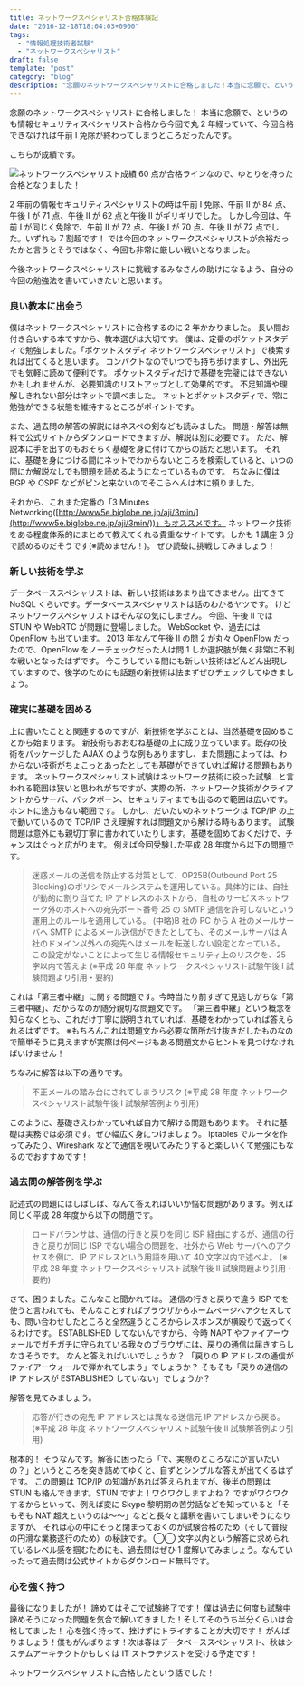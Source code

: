 ```yaml
---
title: ネットワークスペシャリスト合格体験記
date: "2016-12-18T18:04:03+0900"
tags:
  - "情報処理技術者試験"
  - "ネットワークスペシャリスト"
draft: false
template: "post"
category: "blog"
description: "念願のネットワークスペシャリストに合格しました！本当に念願で、というのも情報セキュリティスペシャリスト合格から今回で丸 2 年経っていて、今回合格できなければ午前 I 免除が終わってしまうところだったんです。…"
---
```


念願のネットワークスペシャリストに合格しました！
本当に念願で、というのも情報セキュリティスペシャリスト合格から今回で丸 2 年経っていて、今回合格できなければ午前 I 免除が終わってしまうところだったんです。

こちらが成績です。

![ネットワークスペシャリスト成績](https://lh3.googleusercontent.com/pw/ACtC-3cJJG24p8M5wNBDBcGb4Bmc0njr2p2GzTuXB3z_7vwnC0FyW8ChvDTKkOH5SFB1fqS6jiFCkysXD53sSs5OOZ_67KRgHwIJ-vH_Pg6XSFM2JSZmDplgXH-WgtqPZRQ9qG9D7g59rYN7efbAoiJILXnnmA=w563-h351-no?authuser=0)
60 点が合格ラインなので、ゆとりを持った合格となりました！

2 年前の情報セキュリティスペシャリストの時は午前 I 免除、午前 II が 84 点、午後 I が 71 点、午後 II が 62 点と午後 II がギリギリでした。
しかし今回は、午前 I が同じく免除で、午前 II が 72 点、午後 I が 70 点、午後 II が 72 点でした。いずれも 7 割超です！
では今回のネットワークスペシャリストが余裕だったかと言うとそうではなく、今回も非常に厳しい戦いとなりました。

今後ネットワークスペシャリストに挑戦するみなさんの助けになるよう、自分の今回の勉強法を書いていきたいと思います。

### 良い教本に出会う

僕はネットワークスペシャリストに合格するのに 2 年かかりました。
長い間お付き合いする本ですから、教本選びは大切です。
僕は、定番のポケットスタディで勉強しました。「ポケットスタディ ネットワークスペシャリスト」で検索すれば出てくると思います。
コンパクトなのでいつでも持ち歩けますし、外出先でも気軽に読めて便利です。
ポケットスタディだけで基礎を完璧にはできないかもしれませんが、必要知識のリストアップとして効果的です。
不足知識や理解しきれない部分はネットで調べました。
ネットとポケットスタディで、常に勉強ができる状態を維持するところがポイントです。

また、過去問の解答の解説にはネスペの剣なども読みました。
問題・解答は無料で公式サイトからダウンロードできますが、解説は別に必要です。
ただ、解説本に手を出すのもおそらく基礎を身に付けてからの話だと思います。
それに、基礎を身につける間にネットでわからないところを検索していると、いつの間にか解説なしでも問題を読めるようになっているものです。
ちなみに僕は BGP や OSPF などがピンと来ないのでそこらへんは本に頼りました。

それから、これまた定番の「3 Minutes Networking([http://www5e.biglobe.ne.jp/aji/3min/](http://www5e.biglobe.ne.jp/aji/3min/))」もオススメです。
ネットワーク技術をある程度体系的にまとめて教えてくれる貴重なサイトです。しかも 1 講座 3 分で読めるのだそうです(※読めません！)。
ぜひ読破に挑戦してみましょう！

### 新しい技術を学ぶ

データベーススペシャリストは、新しい技術はあまり出てきません。出てきて NoSQL くらいです。データベーススペシャリストは話のわかるヤツです。
けどネットワークスペシャリストはそんなの気にしません。
今回、午後 II では STUN や WebRTC が問題に登場しました。
WebSocket や、過去には OpenFlow も出ています。
2013 年なんて午後 II の問 2 が丸々 OpenFlow だったので、OpenFlow をノーチェックだった人は問 1 しか選択肢が無く非常に不利な戦いとなったはずです。
今こうしている間にも新しい技術はどんどん出現していますので、後学のためにも話題の新技術は怯まずぜひチェックしてゆきましょう。

### 確実に基礎を固める

上に書いたことと関連するのですが、新技術を学ぶことは、当然基礎を固めることから始まります。
新技術もおおむね基礎の上に成り立っています。既存の技術をパッケージした AJAX のような例もありますし、また問題によっては、わからない技術がちょこっとあったとしても基礎ができていれば解ける問題もあります。
ネットワークスペシャリスト試験はネットワーク技術に絞った試験…と言われる範囲は狭いと思われがちですが、実際の所、ネットワーク技術がクライアントからサーバ、バックボーン、セキュリティまでも出るので範囲は広いです。ホントに途方もない範囲です。
しかし、だいたいのネットワークは TCP/IP の上で動いているので TCP/IP さえ理解すれば問題文から解ける時もあります。
試験問題は意外にも親切丁寧に書かれていたりします。基礎を固めておくだけで、チャンスはぐっと広がります。
例えば今回受験した平成 28 年度から以下の問題です。

> 迷惑メールの送信を防止する対策として、OP25B(Outbound Port 25
> Blocking)のポリシでメールシステムを運用している。具体的には、自社が動的に割り当てた
> IP
> アドレスのホストから、自社のサービスネットワーク外のホストへの宛先ポート番号
> 25 の SMTP 通信を許可しないという運用上のルールを適用している。 (中略)B
> 社の PC から A 社のメールサーバへ SMTP
> によるメール送信ができたとしても、そのメールサーバは A
> 社のドメイン以外への宛先へはメールを転送しない設定となっている。
> この設定がないことによって生じる情報セキュリティ上のリスクを、25
> 字以内で答えよ (※平成 28 年度 ネットワークスペシャリスト試験午後 I
> 試験問題より引用・要約)

これは「第三者中継」に関する問題です。今時当たり前すぎて見逃しがちな「第三者中継」、だからなのか随分親切な問題文です。
「第三者中継」という概念を知らなくとも、これだけ丁寧に説明されていれば、基礎をわかっていれば答えられるはずです。
※もちろんこれは問題文から必要な箇所だけ抜きだしたものなので簡単そうに見えますが実際は何ページもある問題文からヒントを見つけなければいけません！

ちなみに解答は以下の通りです。

> 不正メールの踏み台にされてしまうリスク (※平成 28 年度
> ネットワークスペシャリスト試験午後 I 試験解答例より引用)

このように、基礎さえわかっていれば自力で解ける問題もあります。
それに基礎は実務では必須です。ぜひ幅広く身につけましょう。
iptables でルータを作ってみたり、Wireshark などで通信を覗いてみたりすると楽しいくて勉強にもなるのでおすすめです！

### 過去問の解答例を学ぶ

記述式の問題にはしばしば、なんて答えればいいか悩む問題があります。例えば同じく平成 28 年度から以下の問題です。

> ロードバランサは、通信の行きと戻りを同じ ISP
> 経由にするが、通信の行きと戻りが同じ ISP でない場合の問題を、社外から Web
> サーバへのアクセスを例に、IP アドレスという用語を用いて 40
> 文字以内で述べよ。 (※平成 28 年度 ネットワークスペシャリスト試験午後 II
> 試験問題より引用・要約)

さて、困りました。こんなこと聞かれては。
通信の行きと戻りで違う ISP でを使うと言われても、そんなことすればブラウザからホームページへアクセスしても、問い合わせしたところと全然違うところからレスポンスが横殴りで返ってくるわけです。
ESTABLISHED してないんですから、今時 NAPT やファイアーウォールでガチガチに守られている我々のブラウザには、戻りの通信は届きすらしなさそうです。
なんと答えればいいでしょうか？
「戻りの IP アドレスの通信がファイアーウォールで弾かれてしまう」でしょうか？
そもそも「戻りの通信の IP アドレスが ESTABLISHED していない」でしょうか？

解答を見てみましょう。

> 応答が行きの宛先 IP アドレスとは異なる送信元 IP アドレスから戻る。 (※平成
> 28 年度 ネットワークスペシャリスト試験午後 II 試験解答例より引用)

根本的！
そうなんです。解答に困ったら「で、実際のところなにが言いたいの？」というところを突き詰めてゆくと、自ずとシンプルな答えが出てくるはずです。
この問題は TCP/IP の知識があれば答えられますが、後半の問題は STUN も絡んできます。STUN ですよ！ワクワクしますよね？
ですがワクワクするからといって、例えば変に Skype 黎明期の苦労話などを知っていると「そもそも NAT 超えというのは〜〜」などと長々と講釈を書いてしまいそうになりますが、
それは心の中にそっと閉まっておくのが試験合格のため（そして普段の円滑な業務遂行のため）の秘訣です。
◯◯ 文字以内という解答に求められているレベル感を掴むためにも、過去問はぜひ 1 度解いてみましょう。なんていったって過去問は公式サイトからダウンロード無料です。

### 心を強く持つ

最後になりましたが！
諦めてはそこで試験終了です！
僕は過去に何度も試験中諦めそうになった問題を気合で解いてきました！そしてそのうち半分くらいは合格してました！
心を強く持って、挫けずにトライすることが大切です！
がんばりましょう！僕もがんばります！次は春はデータベーススペシャリスト、秋はシステムアーキテクトかもしくは IT ストラテジストを受ける予定です！

ネットワークスペシャリストに合格したという話でした！
